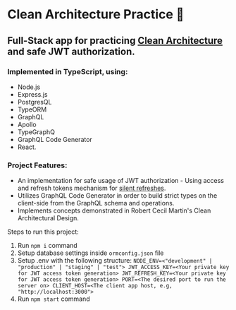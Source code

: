 #  Clean Architecture Practice 🧼

## Full-Stack app for practicing <a href="https://blog.cleancoder.com/uncle-bob/2012/08/13/the-clean-architecture.html" target="_blank">Clean Architecture</a> and safe JWT authorization.

### Implemented in TypeScript, using: 
* Node.js
* Express.js
* PostgresQL
* TypeORM
* GraphQL
* Apollo
* TypeGraphQ
* GraphQL Code Generator
* React.

### Project Features:
- An implementation for safe usage of JWT authorization - Using access and refresh tokens mechanism for <a href="https://hasura.io/blog/best-practices-of-using-jwt-with-graphql/#silent_refresh" target="_blank">silent refreshes</a>.
- Utilizes GraphQL Code Generator in order to build strict types on the client-side from the GraphQL schema and operations.
- Implements concepts demonstrated in Robert Cecil Martin's Clean Architectural Design.

Steps to run this project:

1. Run `npm i` command
2. Setup database settings inside `ormconfig.json` file
3. Setup .env with the following structure:
`
NODE_ENV=<"development" | "production" | "staging" | "test">
JWT_ACCESS_KEY=<Your private key for JWT access token generation>
JWT_REFRESH_KEY=<Your private key for JWT access token generation>
PORT=<The desired port to run the server on>
CLIENT_HOST=<The client app host, e.g, "http://localhost:3000">
`
5. Run `npm start` command
